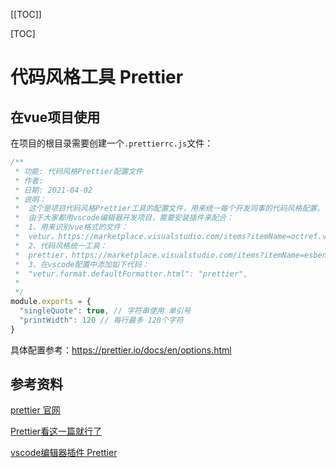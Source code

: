 [[TOC]]

[TOC]



# 代码风格工具 Prettier



## 在vue项目使用

在项目的根目录需要创建一个`.prettierrc.js`文件：

```js
/**
 * 功能: 代码风格Prettier配置文件
 * 作者: 
 * 日期: 2021-04-02
 * 说明：
 *  这个是项目代码风格Prettier工具的配置文件，用来统一每个开发同事的代码风格配置。
 *  由于大家都用vscode编辑器开发项目，需要安装插件来配合：
 *  1、用来识别vue格式的文件：
 *  vetur，https://marketplace.visualstudio.com/items?itemName=octref.vetur
 *  2、代码风格统一工具：
 *  prettier，https://marketplace.visualstudio.com/items?itemName=esbenp.prettier-vscode
 *  3、在vscode配置中添加如下代码：
 *  "vetur.format.defaultFormatter.html": "prettier",
 *  
 */
module.exports = {
  "singleQuote": true, // 字符串使用 单引号
  "printWidth": 120 // 每行最多 120个字符
}
```

具体配置参考：https://prettier.io/docs/en/options.html



## 参考资料

[prettier 官网](https://prettier.io/)

[Prettier看这一篇就行了](https://zhuanlan.zhihu.com/p/81764012?from_voters_page=true)

[vscode编辑器插件 Prettier](https://marketplace.visualstudio.com/items?itemName=esbenp.prettier-vscode)

